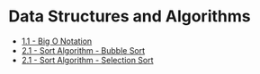 # Data Structures and Algorithms

- [1.1 - Big O Notation](https://github.com/pv-cunha/data-structures-and-algorithms/tree/master/1.1-big-o-notation)
- [2.1 - Sort Algorithm - Bubble Sort](https://github.com/pv-cunha/data-structures-and-algorithms/tree/master/2.1-sort-algorithm-bubble-sort)
- [2.1 - Sort Algorithm - Selection Sort](https://github.com/pv-cunha/data-structures-and-algorithms/tree/master/2.2-sort-algorithm-selection-sort)